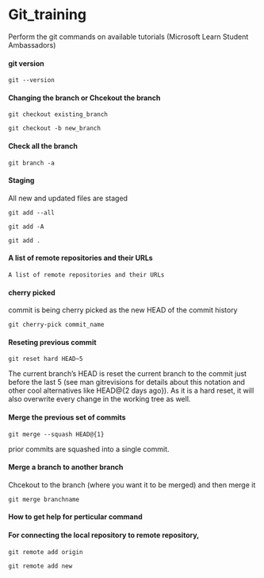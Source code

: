 # Git_training
Perform the git commands on available tutorials (Microsoft Learn Student Ambassadors)

#### git version
```
git --version
```

#### Changing the branch or Chcekout the branch
```
git checkout existing_branch
```
```
git checkout -b new_branch
```

#### Check all the branch
```
git branch -a
```

#### Staging 
All new and updated files are staged

```
git add --all
```
```
git add -A
```
```
git add .
```
#### A list of remote repositories and their URLs

```
A list of remote repositories and their URLs
```
#### cherry picked
commit is being cherry picked as the new HEAD of the commit history
```
git cherry-pick commit_name
```

#### Reseting previous commit
```
git reset hard HEAD~5
```
The current branch’s HEAD is reset the current branch to the commit just before the last 5 (see man gitrevisions for details about this notation and other cool alternatives like HEAD@{2 days ago}). As it is a hard reset, it will also overwrite every change in the working tree as well. 

#### Merge the previous set of commits

```
git merge --squash HEAD@{1}
```
prior commits are squashed into a single commit.

#### Merge a branch to another branch

Chcekout to the branch (where you want it to be merged) and then merge it
```
git merge branchname
```


#### How to get help for perticular command


#### For connecting the local repository to remote repository, 
```
git remote add origin
```
```
git remote add new
```

